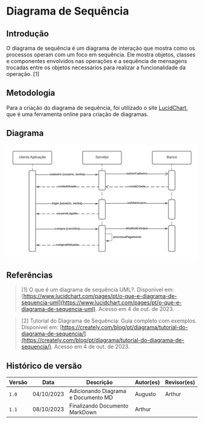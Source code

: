 # Diagrama de Sequência

## Introdução

O diagrama de sequência é um diagrama de interação que mostra como os processos operam com um foco em sequência. Ele mostra objetos, classes e componentes envolvidos nas operações e a sequência de mensagens trocadas entre os objetos necessários para realizar a funcionalidade da operação. [1]

## Metodologia

Para a criação do diagrama de sequência, foi utilizado o site [LucidChart](https://www.lucidchart.com/), que é uma ferramenta online para criação de diagramas.


## Diagrama

![Diagrama de Sequência](./DiagramaDeSequencia.png)

## Referências

> [1] O que é um diagrama de sequência UML?. Disponivel em: [https://www.lucidchart.com/pages/pt/o-que-e-diagrama-de-sequencia-uml](https://www.lucidchart.com/pages/pt/o-que-e-diagrama-de-sequencia-uml). Acesso em 4 de out. de 2023.

> [2] Tutorial do Diagrama de Sequência: Guia completo com exemplos. Disponivel em: [https://creately.com/blog/pt/diagrama/tutorial-do-diagrama-de-sequencia/](https://creately.com/blog/pt/diagrama/tutorial-do-diagrama-de-sequencia/). Acesso em 4 de out. de 2023.

## Histórico de versão

| Versão | Data       | Descrição                           | Autor(es) | Revisor(es) |
| ------ | ---------- | ----------------------------------- | --------- | ----------- |
| `1.0`  | 04/10/2023 | Adicionando Diagrama e Documento MD | Augusto   | Arthur      |
| `1.1`  | 08/10/2023 | Finalizando Documento MarkDown      | Arthur    |             |